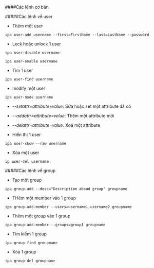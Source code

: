 ####Các lệnh cơ bản

#####Các lệnh về user

- Thêm một user

`ipa user-add username --first=FirstName --last=LastName --password`

- Lock hoặc unlock 1 user

`ipa user-disable username`

`ipa user-enable username`

- Tìm 1 user

`ipa user-find username`

- modify một user

`ipa user-mode username`

  - *--setattr=attribute=value*: Sửa hoặc set một attribute đã có
  - *--addattr=attribute=value*: Thêm một attribute mới
  - *--delattr=attribute=value*: Xoá một attribute

- Hiển thị 1 user

`ipa user-show --raw username`

- Xóa một user

`ip user-del username`

#####Các lệnh về group

- Tạo một group

`ipa group-add --desc="Description aboud group" groupname`

- THêm một member vào 1 group

`ipa group-add-member --users=username1,username2 groupname`

- Thêm một group vào 1 group

`ipa group-add-member --groups=group1 groupname`

- Tìm kiếm 1 group

`ipa group-find groupname`

- Xóa 1 group

`ipa group-del groupname`
